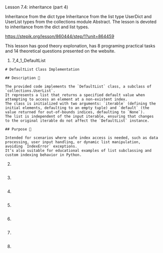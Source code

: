 Lesson 7.4: inheritance (part 4)

Inheritance from the dict type
Inheritance from the list type
UserDict and UserList types from the collections module
Abstract. The lesson is devoted to inheritance from the dict and list types.

https://stepik.org/lesson/860444/step/1?unit=864459

This lesson has good theory explonation, has 8 programing practical tasks and 14 theoretical questions presented on the website.

1. 7_4_1_DefaultList

```
# DefaultList Class Implementation

## Description 📝

The provided code implements the `DefaultList` class, a subclass of `collections.UserList`.
It represents a list that returns a specified default value when attempting to access an element at a non-existent index.
The class is initialized with two arguments: `iterable` (defining the initial elements, defaulting to an empty tuple) and `default` (the value returned for out-of-bounds indices, defaulting to `None`).
The list is independent of the input iterable, ensuring that changes to the original iterable do not affect the `DefaultList` instance.

## Purpose 🎯

Intended for scenarios where safe index access is needed, such as data processing, user input handling, or dynamic list manipulation, avoiding `IndexError` exceptions.
It’s also suitable for educational examples of list subclassing and custom indexing behavior in Python.
```

2.

```

```

3.

```

```

4.

```

```

5.

```

```

6.

```

```

7.

```

```

8.

```

```
